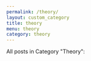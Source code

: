 ```yaml
---
permalink: /theory/
layout: custom_category
title: theory
menu: theory
category: theory
---
```

All posts in Category "Theory":
